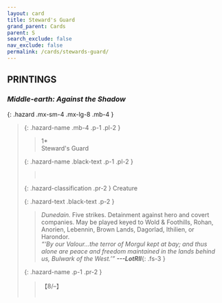 ```yaml
---
layout: card
title: Steward's Guard
grand_parent: Cards
parent: S
search_exclude: false
nav_exclude: false
permalink: /cards/stewards-guard/
---
```


## PRINTINGS


### _Middle-earth: Against the Shadow_

{: .hazard .mx-sm-4 .mx-lg-8 .mb-4 }
> {: .hazard-name .mb-4 .p-1 .pl-2 }
> > <div class="hazard-mp">1*</div>
> > <div class="card-name">Steward's Guard</div>
>
> {: .hazard-name .black-text .p-1 .pl-2 }
> > &nbsp;
>
> {: .hazard-classification .pr-2 }
> Creature
>
> {: .hazard-text .black-text .p-2 }
> > _Dunedain._ Five strikes. Detainment against hero and covert companies. May be played keyed to Wold & Foothills, Rohan, Anorien, Lebennin, Brown Lands, Dagorlad, Ithilien, or Harondor. <br>_“‘By our Valour...the terror of Morgul kept at bay; and thus alone are peace and freedom maintained in the lands behind us, Bulwark of the West.’”_ ***---&#65279;LotRII***{: .fs-3 } 
>
> {: .hazard-name .p-1 .pr-2 }
> > <div class="card-shield">【8/&ndash;】</div>
> > <div class="card-corruption">&nbsp;</div>
